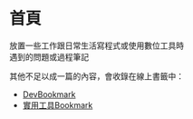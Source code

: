# 首頁
放置一些工作跟日常生活寫程式或使用數位工具時\
遇到的問題或過程筆記

其他不足以成一篇的內容，會收錄在線上書籤中：
- [DevBookmark](https://raindrop.io/x200706/dev-bookmark-44430469)
- [實用工具Bookmark](https://raindrop.io/x200706/-25573978)